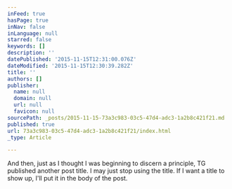 ```yaml
---
inFeed: true
hasPage: true
inNav: false
inLanguage: null
starred: false
keywords: []
description: ''
datePublished: '2015-11-15T12:31:00.076Z'
dateModified: '2015-11-15T12:30:39.282Z'
title: ''
authors: []
publisher:
  name: null
  domain: null
  url: null
  favicon: null
sourcePath: _posts/2015-11-15-73a3c983-03c5-47d4-adc3-1a2b8c421f21.md
published: true
url: 73a3c983-03c5-47d4-adc3-1a2b8c421f21/index.html
_type: Article

---
```

And then, just as I thought I was beginning to discern a principle, TG published another post title. I may just stop using the title. If I want a title to show up, I'll put it in the body of the post.